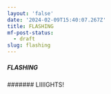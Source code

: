 ```yaml
---
layout: 'false'
date: '2024-02-09T15:40:07.267Z'
title: FLASHING
mf-post-status:
  - draft
slug: flashing
---
```

##### FLASHING
####### LIIIIGHTS!
